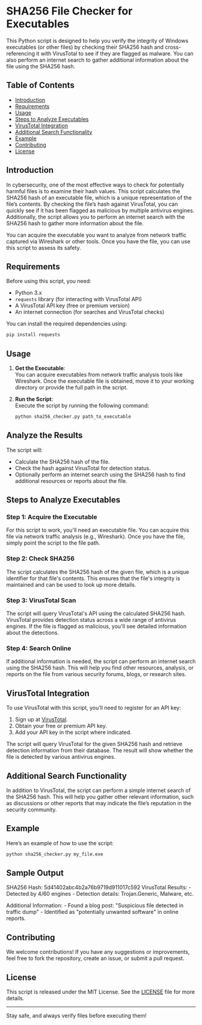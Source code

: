 # SHA256 File Checker for Executables

This Python script is designed to help you verify the integrity of Windows executables (or other files) by checking their SHA256 hash and cross-referencing it with VirusTotal to see if they are flagged as malware. You can also perform an internet search to gather additional information about the file using the SHA256 hash.

## Table of Contents

- [Introduction](#introduction)
- [Requirements](#requirements)
- [Usage](#usage)
- [Steps to Analyze Executables](#steps-to-analyze-executables)
- [VirusTotal Integration](#virustotal-integration)
- [Additional Search Functionality](#additional-search-functionality)
- [Example](#example)
- [Contributing](#contributing)
- [License](#license)

## Introduction

In cybersecurity, one of the most effective ways to check for potentially harmful files is to examine their hash values. This script calculates the SHA256 hash of an executable file, which is a unique representation of the file’s contents. By checking the file’s hash against VirusTotal, you can quickly see if it has been flagged as malicious by multiple antivirus engines. Additionally, the script allows you to perform an internet search with the SHA256 hash to gather more information about the file.

You can acquire the executable you want to analyze from network traffic captured via Wireshark or other tools. Once you have the file, you can use this script to assess its safety.

## Requirements

Before using this script, you need:

- Python 3.x
- `requests` library (for interacting with VirusTotal API)
- A VirusTotal API key (free or premium version)
- An internet connection (for searches and VirusTotal checks)

You can install the required dependencies using:

```bash
pip install requests
```

## Usage

1. **Get the Executable**:  
   You can acquire executables from network traffic analysis tools like Wireshark. Once the executable file is obtained, move it to your working directory or provide the full path in the script.

2. **Run the Script**:  
   Execute the script by running the following command:

   ```bash
   python sha256_checker.py path_to_executable
   ```
## Analyze the Results

The script will:
- Calculate the SHA256 hash of the file.
- Check the hash against VirusTotal for detection status.
- Optionally perform an internet search using the SHA256 hash to find additional resources or reports about the file.

## Steps to Analyze Executables

### Step 1: Acquire the Executable

For this script to work, you'll need an executable file. You can acquire this file via network traffic analysis (e.g., Wireshark). Once you have the file, simply point the script to the file path.

### Step 2: Check SHA256

The script calculates the SHA256 hash of the given file, which is a unique identifier for that file's contents. This ensures that the file's integrity is maintained and can be used to look up more details.

### Step 3: VirusTotal Scan

The script will query VirusTotal's API using the calculated SHA256 hash. VirusTotal provides detection status across a wide range of antivirus engines. If the file is flagged as malicious, you'll see detailed information about the detections.

### Step 4: Search Online

If additional information is needed, the script can perform an internet search using the SHA256 hash. This will help you find other resources, analysis, or reports on the file from various security forums, blogs, or research sites.

## VirusTotal Integration

To use VirusTotal with this script, you’ll need to register for an API key:

1. Sign up at [VirusTotal](https://www.virustotal.com).
2. Obtain your free or premium API key.
3. Add your API key in the script where indicated.

The script will query VirusTotal for the given SHA256 hash and retrieve detection information from their database. The result will show whether the file is detected by various antivirus engines.

## Additional Search Functionality

In addition to VirusTotal, the script can perform a simple internet search of the SHA256 hash. This will help you gather other relevant information, such as discussions or other reports that may indicate the file’s reputation in the security community.

## Example

Here’s an example of how to use the script:

```bash
python sha256_checker.py my_file.exe
```

## Sample Output

SHA256 Hash: 5d41402abc4b2a76b9719d911017c592
VirusTotal Results:
    - Detected by 4/60 engines
    - Detection details: Trojan.Generic, Malware, etc.

Additional Information:
    - Found a blog post: "Suspicious file detected in traffic dump"
    - Identified as "potentially unwanted software" in online reports.

## Contributing

We welcome contributions! If you have any suggestions or improvements, feel free to fork the repository, create an issue, or submit a pull request.

## License

This script is released under the MIT License. See the [LICENSE](LICENSE) file for more details.

---

Stay safe, and always verify files before executing them!
